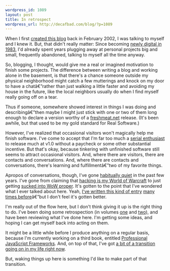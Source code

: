 ```yaml
--- 
wordpress_id: 1089
layout: post
title: In retrospect
wordpress_url: http://decafbad.com/blog/?p=1089
---
```

When I first [created this blog][start] back in February 2002, I was talking to myself and I knew it.  But, that didn't really matter: Since becoming [newly digital in 1983][newlydigital], I'd already spent years plugging away at personal projects big and small, frequently abandoned, talking to myself all the time anyway.

So, blogging, I thought, would give me a real or imagined motivation to finish some projects.  The difference between writing a blog and working alone in the basement, is that there's a chance someone outside my physical neighborhood might catch a few mutterings and knock on my door to have a chatâ€”rather than just walking a little faster and avoiding my house in the future, like the local neighbors usually do when I find myself really going off on a tear.  

Thus if someone, somewhere showed interest in things I was doing and describingâ€”then maybe I might just stick with one or two of them long enough to declare a version worthy of a [freshmeat.net][fm] release.  (It's been awhile, but that used to be my gold standard for Real Software.)

However, I've realized that occasional visitors won't magically help me finish software.  I've come to accept that I'm far too much a [serial enthusiast][serial] to release much at v1.0 without a paycheck or some other substantial incentive.  But that's okay, because tinkering with unfinished software still seems to attract occasional visitors.  And, where there are visitors, there are contacts and conversations.  And, where there are contacts and conversations, there's learning and fulfillmentâ€”two of my favorite things.

Apropos of conversations, though, I've gone [habitually quiet][quiet] in the past few years.  I've gone from claiming that [hacking is my World of Warcraft][hackwow] to just getting [sucked into WoW proper][wowwow].  It's gotten to the point that I've wondered what I ever talked about here.  Yeah, [I've written this kind of entry][navel1] [many times before][navel2]â€”but I don't feel it's gotten better.

I'm really out of the flow here, but I don't think giving it up is the right thing to do.  I've been doing some retrospection (in volumes [one](http://decafbad.com/blog/2008/04/26/greatest-hits-vol-1-the-tinkery-bits) and [two](http://decafbad.com/blog/2008/04/26/greatest-hits-vol-2-the-babble-bits)), and have been reviewing what I've done here.  I'm getting some ideas, and hoping I can get myself back into acting on them.

It might be a little while before I produce anything on a regular basis, because I'm currently working on a third book, entitled [Professional JavaScript Frameworks][profjs].  And, on top of that, I've got [a bit of a transition going on in my life right now](http://twitter.com/lmorchard/statuses/787565793).  

But, waking things up here is something I'd like to make part of that transition.

[navel2]: http://decafbad.com/blog/2004/07/14/dork-funk
[navel1]: http://decafbad.com/blog/2006/12/21/my-semi-annual-blogger-navel-gazing-post

[quiet]: http://decafbad.com/blog/2006/10/13/throttling-the-basement-hacker
[wowwow]: http://decafbad.com/blog/2006/09/06/world-of-warcraft-is-my-world-of-warcraft
[hackwow]: http://decafbad.com/blog/2006/05/03/hacking-is-my-world-of-warcraft
[grok]: http://decafbad.com/blog/2002/06/13/oooaih
[linkbacks]: http://decafbad.com/blog/2002/05/07/oooadb
[bookmarks]: http://decafbad.com/blog/2003/01/24/ooocii
[REST]: http://decafbad.com/blog/2002/04/17/oooaob
[moblogging]: http://decafbad.com/blog/2002/09/07/ooobgo
[social]: http://decafbad.com/blog/2002/03/04/oooodd
[feedauto]: http://decafbad.com/blog/2002/05/31/oooago
[newlydigital]: http://decafbad.com/blog/2003/06/13/newly-digital
[transactor]: http://decafbad.com/blog/2004/05/25/i-was-a-pre-teen-transactor-author-wannabe-and-still-am
[fm]: http://freshmeat.net/
[serial]: http://decafbad.com/blog/2006/05/26/confessions-of-a-serial-enthusiast
[start]: http://decafbad.com/blog/2002/02/14/ooooah
[sort]: http://decafbad.com/blog/2002/04/23/oooaae
[backlinks]: http://decafbad.com/blog/2002/04/18/oooaoe
[backlinks2]: http://decafbad.com/blog/2002/04/19/oooaoi
[hackingfeedsout]: http://decafbad.com/blog/2005/09/13/hacking-rss-and-atom-is-out
[hackingfeeds]: http://www.amazon.com/exec/obidos/ASIN/0764597582/0xdecafbad01-20
[hackingdelout]: http://decafbad.com/blog/2006/08/09/hacking-delicious-is-out-and-about
[hackingdel]: http://www.amazon.com/exec/obidos/ASIN/0470037857/0xdecafbad01-20/104-2713105-4524705
[moblogging]: http://decafbad.com/blog/2002/09/07/ooobgo
[profjs]: http://www.wiley.com/WileyCDA/WileyTitle/productCd-047038459X.html
[yahoomojo]: http://decafbad.com/blog/2005/03/18/briefly-briefly

[bookmarks]: http://decafbad.com/blog/2003/01/24/ooocii
[REST]: http://decafbad.com/blog/2002/04/17/oooaob
[moblogging]: http://decafbad.com/blog/2002/09/07/ooobgo
[social]: http://decafbad.com/blog/2002/03/04/oooodd
[newlydigital]: http://decafbad.com/blog/2003/06/13/newly-digital
[transactor]: http://decafbad.com/blog/2004/05/25/i-was-a-pre-teen-transactor-author-wannabe-and-still-am
[fm]: http://freshmeat.net/
[serial]: http://decafbad.com/blog/2006/05/26/confessions-of-a-serial-enthusiast
[start]: http://decafbad.com/blog/2002/02/14/ooooah
[sort]: http://decafbad.com/blog/2002/04/23/oooaae
[backlinks]: http://decafbad.com/blog/2002/04/18/oooaoe
[backlinks2]: http://decafbad.com/blog/2002/04/19/oooaoi
[hackingfeedsout]: http://decafbad.com/blog/2005/09/13/hacking-rss-and-atom-is-out
[hackingfeeds]: http://www.amazon.com/exec/obidos/ASIN/0764597582/0xdecafbad01-20
[hackingdelout]: http://decafbad.com/blog/2006/08/09/hacking-delicious-is-out-and-about
[hackingdel]: http://www.amazon.com/exec/obidos/ASIN/0470037857/0xdecafbad01-20/104-2713105-4524705
[moblogging]: http://decafbad.com/blog/2002/09/07/ooobgo
[profjs]: http://www.wiley.com/WileyCDA/WileyTitle/productCd-047038459X.html
[yahoomojo]: http://decafbad.com/blog/2005/03/18/briefly-briefly
